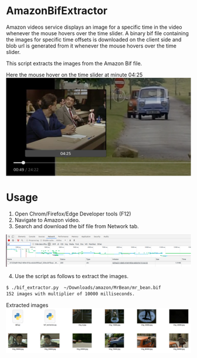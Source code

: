 # AmazonBifExtractor
Amazon videos service displays an image for a specific time in the video whenever the mouse hovers over the time slider.
A binary bif file containing the images for specific time offsets is downloaded on the client side and blob url is generated from it whenever the mouse hovers over the time slider.

This script extracts the images from the Amazon Bif file. 

Here the mouse hover on the time slider at minute 04:25
![amz_shot](/images/amz_shot.png)


# Usage
1. Open Chrom/Firefox/Edge Developer tools (F12)
2. Navigate to Amazon video.
3. Search and download the bif file from Network tab.

![amz_bif](/images/amz_bif.png)

4. Use the script as follows to extract the images.
```bash
$ ./bif_extractor.py  ~/Downloads/amazon/MrBean/mr_bean.bif 
152 images with multiplier of 10000 milliseconds.
```

Extracted images
![amz_mrbean](/images/mrbean_imgs.png)
